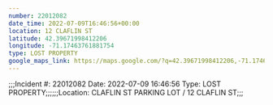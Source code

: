 ```yaml
---
number: 22012082
date_time: 2022-07-09T16:46:56+00:00
location: 12 CLAFLIN ST
latitude: 42.39671998412206
longitude: -71.17463761881754
type: LOST PROPERTY
google_maps_link: https://maps.google.com/?q=42.39671998412206,-71.17463761881754
---
```


;;;Incident #: 22012082  Date: 2022-07-09 16:46:56   Type: LOST PROPERTY;;;;;;Location: CLAFLIN ST PARKING LOT / 12 CLAFLIN ST;;;
